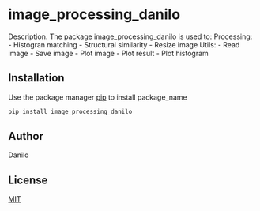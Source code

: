 # image_processing_danilo

Description. 
The package image_processing_danilo is used to:
	Processing:
		- Histogran matching
		- Structural similarity
		- Resize image
	Utils:
		- Read image
		- Save image
		- Plot image
		- Plot result
		- Plot histogram 

## Installation

Use the package manager [pip](https://pip.pypa.io/en/stable/) to install package_name

```bash
pip install image_processing_danilo
```

## Author
Danilo

## License
[MIT](https://choosealicense.com/licenses/mit/)